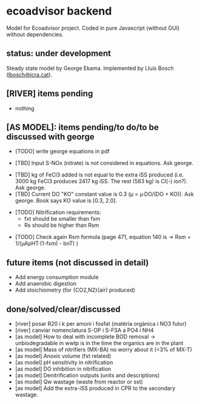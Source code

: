 # ecoadvisor backend
Model for Ecoadvisor project.
Coded in pure Javascript (without GUI) without dependencies.

## status: under development
Steady state model by George Ekama.
Implemented by Lluís Bosch (lbosch@icra.cat).

## [RIVER] items pending
- nothing

## [AS MODEL]: items pending/to do/to be discussed with george
- [TODO] write george equations in pdf 
* [TBD] Input S-NOx (nitrate) is not considered in equations. Ask george.
- [TBD] kg of FeCl3 added is not equal to the extra iSS produced (i.e. 3000 kg FeCl3 produces 2417 kg iSS. The rest (583 kg) is Cl(-) ion?). Ask george.
- [TBD] Current DO "KO" constant value is 0.3 (µ = µ·DO/(DO + KO)). Ask george. Book says KO value is [0.3, 2.0].
* [TODO] Nitrification requirements: 
  - fxt should be smaller than fxm 
  - Rs should be higher than Rsm
- [TODO] Check again Rsm formula (page 471, equation 140 is -> Rsm = 1/(µApHT·(1-fxm) - bnT) )

## future items (not discussed in detail)
- Add energy consumption module
- Add anaerobic digestion
- Add stoichiometry (for {CO2,N2}(air) produced)

## done/solved/clear/discussed
- [river] posar R20 i k per amoni i fosfat (matèria orgànica i NO3 futur)
- [river] canviar nomenclatura S-OP i S-FSA a PO4 i NH4
- [as model] How to deal with incomplete BOD removal -> unbiodegradable in wwtp is in the time the organics are in the plant
- [as model] Mass of nitrifiers (MX-BA) no worry about it (<3% of MX-T)
- [as model] Anoxic volume (fxt related)
- [as model] pH sensitivity in nitrification
- [as model] DO inhibition in nitrification
- [as model] Denitrification outputs (units and descriptions)
- [as model] Qw wastage (waste from reactor or sst)
- [as model] Add the extra-iSS produced in CPR to the secondary wastage.
